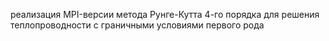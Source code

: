 реализация MPI-версии метода Рунге-Кутта 4-го порядка для решения теплопроводности с граничными условиями первого рода
